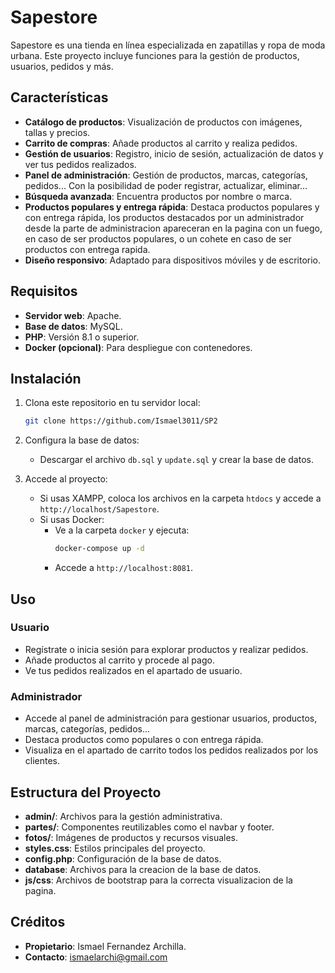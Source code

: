 # Sapestore

Sapestore es una tienda en línea especializada en zapatillas y ropa de moda urbana. Este proyecto incluye funciones para la gestión de productos, usuarios, pedidos y más.

## Características

- **Catálogo de productos**: Visualización de productos con imágenes, tallas y precios.
- **Carrito de compras**: Añade productos al carrito y realiza pedidos.
- **Gestión de usuarios**: Registro, inicio de sesión, actualización de datos y ver tus pedidos realizados.
- **Panel de administración**: Gestión de productos, marcas, categorías, pedidos... Con la posibilidad de poder registrar, actualizar, eliminar...
- **Búsqueda avanzada**: Encuentra productos por nombre o marca.
- **Productos populares y entrega rápida**: Destaca productos populares y con entrega rápida, los productos destacados por un administrador desde la parte de administracion apareceran en la pagina con un fuego, en caso de ser productos populares, o un cohete en caso de ser productos con entrega rapida.
- **Diseño responsivo**: Adaptado para dispositivos móviles y de escritorio.

## Requisitos

- **Servidor web**: Apache.
- **Base de datos**: MySQL.
- **PHP**: Versión 8.1 o superior.
- **Docker (opcional)**: Para despliegue con contenedores.

## Instalación

1. Clona este repositorio en tu servidor local:
   ```bash
   git clone https://github.com/Ismael3011/SP2
   ```
2. Configura la base de datos:
   - Descargar el archivo `db.sql` y `update.sql` y crear la base de datos.

3. Accede al proyecto:
   - Si usas XAMPP, coloca los archivos en la carpeta `htdocs` y accede a `http://localhost/Sapestore`.
   - Si usas Docker:
     - Ve a la carpeta `docker` y ejecuta:
       ```bash
       docker-compose up -d
       ```
     - Accede a `http://localhost:8081`.

## Uso

### Usuario
- Regístrate o inicia sesión para explorar productos y realizar pedidos.
- Añade productos al carrito y procede al pago.
- Ve tus pedidos realizados en el apartado de usuario.

### Administrador
- Accede al panel de administración para gestionar usuarios, productos, marcas, categorías, pedidos...
- Destaca productos como populares o con entrega rápida.
- Visualiza en el apartado de carrito todos los pedidos realizados por los clientes.

## Estructura del Proyecto

- **admin/**: Archivos para la gestión administrativa.
- **partes/**: Componentes reutilizables como el navbar y footer.
- **fotos/**: Imágenes de productos y recursos visuales.
- **styles.css**: Estilos principales del proyecto.
- **config.php**: Configuración de la base de datos.
- **database**: Archivos para la creacion de la base de datos.
- **js/css**: Archivos de bootstrap para la correcta visualizacion de la pagina.

## Créditos

- **Propietario**: Ismael Fernandez Archilla.
- **Contacto**: [ismaelarchi@gmail.com](mailto:ismaelarchi@gmail.com)

